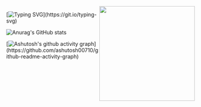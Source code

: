 <img align="right" src="https://raw.githubusercontent.com/Tarikul-Islam-Anik/Animated-Fluent-Emojis/master/Emojis/Smilies/Green%20Heart.png" width="255">

[![Typing SVG](https://readme-typing-svg.demolab.com/?lines=HELLO!+IT'S+PSYCH+&color=092e2b&background=&vCenter=true&font="Oswald")](https://git.io/typing-svg)

![Anurag's GitHub stats](https://github-readme-stats.vercel.app/api?username=p5ych2022&show_icons=true&bg_color=b5f602&title_color=092e2b&center=true&text_color=092e2b&icon_color=092e2b&font="Oswald")

[![Ashutosh's github activity graph](https://github-readme-activity-graph.vercel.app/graph?username=p5ych2022&bg_color=b5f602&color=092e2b&line=092e2b&point=092e2b&area=true&hide_border=true&center=true&font="Oswald")](https://github.com/ashutosh00710/github-readme-activity-graph)
